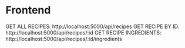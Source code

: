 # Frontend

GET ALL RECIPES:
http://localhost:5000/api/recipes
GET RECIPE BY ID:
http://localhost:5000/api/recipes/:id
GET RECIPE INGREDIENTS:
http://localhost:5000/api/recipes/:id/ingredients
